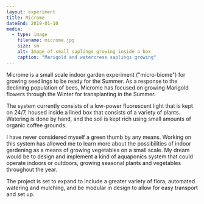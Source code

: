 ```yaml
---
layout: experiment
title: Microme
dateEnd: 2019-01-10
media:
  - type: image
    filename: microme.jpg
    size: sm
    alt: Image of small saplings growing inside a box
    caption: "Marigold and watercress saplings growing"
---
```


Microme is a small scale indoor garden experiment ("micro-biome") for growing seedlings to be ready for the Summer. As a response to the declining population of bees, Microme has focused on growing Marigold flowers through the Winter for transplanting in the Summer.

The system currently consists of a low-power fluorescent light that is kept on 24/7, housed inside a lined box that consists of a variety of plants. Watering is done by hand, and the soil is kept rich using small amounts of organic coffee grounds.

I have never considered myself a green thumb by any means. Working on this system has allowed me to learn more about the possibilities of indoor gardening as a means of growing vegetables on a small scale. My dream would be to design and implement a kind of aquaponics system that could operate indoors or outdoors, growing seasonal plants and vegetables throughout the year.

The project is set to expand to include a greater variety of flora, automated watering and mulching, and be modular in design to allow for easy transport and set up.

